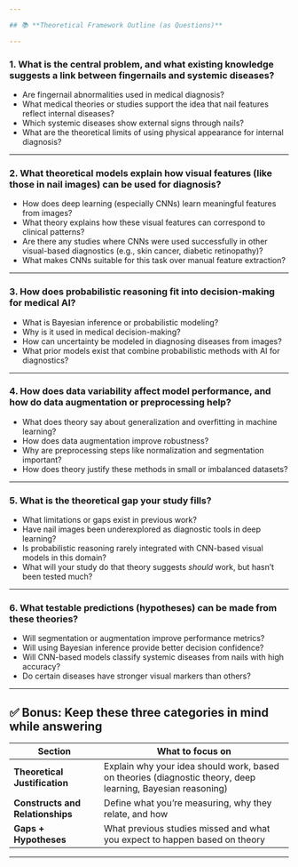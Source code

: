 ```yaml
---

## 📚 **Theoretical Framework Outline (as Questions)**

---
```


### 1. **What is the central problem, and what existing knowledge suggests a link between fingernails and systemic diseases?**

* Are fingernail abnormalities used in medical diagnosis?
* What medical theories or studies support the idea that nail features reflect internal diseases?
* Which systemic diseases show external signs through nails?
* What are the theoretical limits of using physical appearance for internal diagnosis?

---

### 2. **What theoretical models explain how visual features (like those in nail images) can be used for diagnosis?**

* How does deep learning (especially CNNs) learn meaningful features from images?
* What theory explains how these visual features can correspond to clinical patterns?
* Are there any studies where CNNs were used successfully in other visual-based diagnostics (e.g., skin cancer, diabetic retinopathy)?
* What makes CNNs suitable for this task over manual feature extraction?

---

### 3. **How does probabilistic reasoning fit into decision-making for medical AI?**

* What is Bayesian inference or probabilistic modeling?
* Why is it used in medical decision-making?
* How can uncertainty be modeled in diagnosing diseases from images?
* What prior models exist that combine probabilistic methods with AI for diagnostics?

---

### 4. **How does data variability affect model performance, and how do data augmentation or preprocessing help?**

* What does theory say about generalization and overfitting in machine learning?
* How does data augmentation improve robustness?
* Why are preprocessing steps like normalization and segmentation important?
* How does theory justify these methods in small or imbalanced datasets?

---

### 5. **What is the theoretical gap your study fills?**

* What limitations or gaps exist in previous work?
* Have nail images been underexplored as diagnostic tools in deep learning?
* Is probabilistic reasoning rarely integrated with CNN-based visual models in this domain?
* What will your study do that theory suggests *should* work, but hasn’t been tested much?

---

### 6. **What testable predictions (hypotheses) can be made from these theories?**

* Will segmentation or augmentation improve performance metrics?
* Will using Bayesian inference provide better decision confidence?
* Will CNN-based models classify systemic diseases from nails with high accuracy?
* Do certain diseases have stronger visual markers than others?

---

## ✅ Bonus: Keep these three categories in mind while answering

| Section                          | What to focus on                                                                                            |
| -------------------------------- | ----------------------------------------------------------------------------------------------------------- |
| **Theoretical Justification**    | Explain why your idea should work, based on theories (diagnostic theory, deep learning, Bayesian reasoning) |
| **Constructs and Relationships** | Define what you’re measuring, why they relate, and how                                                      |
| **Gaps + Hypotheses**            | What previous studies missed and what you expect to happen based on theory                                  |

---
